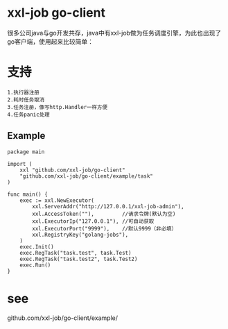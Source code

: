 # xxl-job go-client
很多公司java与go开发共存，java中有xxl-job做为任务调度引擎，为此也出现了go客户端，使用起来比较简单：
# 支持
```	
1.执行器注册
2.耗时任务取消
3.任务注册，像写http.Handler一样方便
4.任务panic处理
```

## Example
```
package main

import (
	xxl "github.com/xxl-job/go-client"
	"github.com/xxl-job/go-client/example/task"
)

func main() {
	exec := xxl.NewExecutor(
		xxl.ServerAddr("http://127.0.0.1/xxl-job-admin"),
		xxl.AccessToken(""),         //请求令牌(默认为空)
		xxl.ExecutorIp("127.0.0.1"), //可自动获取
		xxl.ExecutorPort("9999"),    //默认9999（非必填）
		xxl.RegistryKey("golang-jobs"),
	)
	exec.Init()
	exec.RegTask("task.test", task.Test)
	exec.RegTask("task.test2", task.Test2)
	exec.Run()
}

```
# see
github.com/xxl-job/go-client/example/
